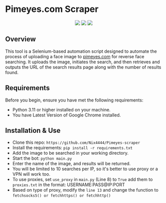 # Pimeyes.com Scraper
<div align="center">
  <img src="https://img.shields.io/badge/Google_chrome-4285F4?style=for-the-badge&logo=Google-chrome&logoColor=white">
  <img src="https://img.shields.io/badge/Python-3776AB?style=for-the-badge&logo=python&logoColor=white">
  <img src="https://img.shields.io/badge/-selenium-%43B02A?style=for-the-badge&logo=selenium&logoColor=white"><br>

</div>


## Overview

This tool is a Selenium-based automation script designed to automate the process of uploading a face image to [pimeyes.com](https://pimeyes.com) for reverse face searching. It uploads the image, initiates the search, and then retrieves and outputs the URL of the search results page along with the number of results found.

## Requirements

Before you begin, ensure you have met the following requirements:
- Python 3.11 or higher installed on your machine.
- You have Latest Version of Google Chrome installed.

## Installation & Use
- Clone this repo: ```https://github.com/Nix4444/Pimeyes-scraper```
- Install the requirements: ```pip install -r requirements.txt```
- Add the image to be searched in your working directory.
- Start the bot: ```python main.py```
- Enter the name of the image, and results will be returned.
- You will be limited to 10 searches per IP, so it's better to use proxy or a VPN will work too.
- To use proxies, set ``use_proxy`` in ``main.py`` (Line 8) to ``True`` add them to ``proxies.txt`` in the format: USERNAME:PASS@IP:PORT
- Based on type of proxy, modify the ``line 13`` and change the function to ``fetchsocks5() or fetchhttps() or fetchhttp()``